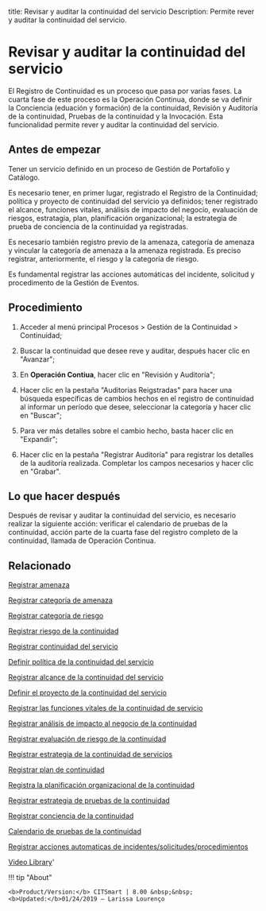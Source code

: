 title:  Revisar y auditar la continuidad del servicio
Description: Permite rever y auditar la continuidad del servicio. 
# Revisar y auditar la continuidad del servicio

El Registro de Continuidad es un proceso que pasa por varias fases. La cuarta fase de este proceso es la Operación Continua, donde se va definir la Conciencia (eduación y formación) de la continuidad, Revisión y Auditoría de la continuidad, Pruebas de la continuidad y la Invocación. Esta funcionalidad permite rever y auditar la continuidad del servicio.

Antes de empezar
----------------

Tener un servicio definido en un proceso de Gestión de Portafolio y Catálogo.

Es necesario tener, en primer lugar, registrado el Registro de la Continuidad;
política y proyecto de continuidad del servicio ya definidos; tener registrado
el alcance, funciones vitales, análisis de impacto del negocio, evaluación de
riesgos, estratagia, plan, planificación organizacional; la estrategia de prueba
de conciencia de la continuidad ya registradas.

Es necesario también registro previo de la amenaza, categoría de amenaza y
vincular la categoría de amenaza a la amenaza registrada. Es preciso registrar,
anteriormente, el riesgo y la categoría de riesgo.

Es fundamental registrar las acciones automáticas del incidente, solicitud y
procedimento de la Gestión de Eventos.

Procedimiento
-------------

1.  Acceder al menú principal Procesos \> Gestión de la Continuidad \>
    Continuidad;

2.  Buscar la continuidad que desee reve y auditar, después hacer clic en
    "Avanzar";

3.  En **Operación Contiua**, hacer clic en "Revisión y Auditoría";

4.  Hacer clic en la pestaña "Auditorias Reigstradas" para hacer una búsqueda
    específicas de cambios hechos en el registro de continuidad al informar un
    período que desee, seleccionar la categoría y hacer clic en "Buscar";

5.  Para ver más detalles sobre el cambio hecho, basta hacer clic en "Expandir";

6.  Hacer clic en la pestaña "Registrar Auditoría" para registrar los detalles
    de la auditoría realizada. Completar los campos necesarios y hacer clic en
    "Grabar".

Lo que hacer después
--------------------

Después de revisar y auditar la continuidad del servicio, es necesario realizar
la siguiente acción: verificar el calendario de pruebas de la continuidad,
acción parte de la cuarta fase del registro completo de la continuidad, llamada
de Operación Continua.

Relacionado
------------

[Registrar amenaza](/es-es/citsmart-platform-9/processes/continuity/configuration/register-threat.html)

[Registrar categoría de amenaza](/es-es/citsmart-platform-9/processes/continuity/configuration/threat-category.html)

[Registrar categoría de riesgo](/es-es/citsmart-platform-9/processes/continuity/configuration/risk-category.html)

[Registrar riesgo de la continuidad](/es-es/citsmart-platform-9/processes/continuity/configuration/register-continuity-risk.html)

[Registrar continuidad del servicio](/es-es/citsmart-platform-9/processes/continuity/use/register-service-continuity.html)

[Definir política de la continuidad del servicio](/es-es/citsmart-platform-9/processes/continuity/use/continuity-policy.html)

[Registrar alcance de la continuidad del servicio](/es-es/citsmart-platform-9/processes/continuity/use/service-continuity-scope.html)

[Definir el proyecto de la continuidad del servicio](/es-es/citsmart-platform-9/processes/continuity/use/service-continuity-project.html)

[Registrar las funciones vitales de la continuidad de servicio](/es-es/citsmart-platform-9/processes/continuity/use/continuity-vital-functions.html)

[Registrar análisis de impacto al negocio de la continuidad](/es-es/citsmart-platform-9/processes/continuity/use/impact-analysis-continuity-business.html)

[Registrar evaluación de riesgo de la continuidad](/es-es/citsmart-platform-9/processes/continuity/use/continuity-risk-evaluation.html)

[Registrar estrategia de la continuidad de servicios](/es-es/citsmart-platform-9/processes/continuity/use/service-continuity-strategy.html)

[Registrar plan de continuidad](/es-es/citsmart-platform-9/processes/continuity/use/continuity-plan.html)

[Registra la planificación organizacional de la continuidad](/es-es/citsmart-platform-9/processes/continuity/use/continuity-organizational-planning.html)

[Registrar estrategia de pruebas de la continuidad](/es-es/citsmart-platform-9/processes/continuity/use/continuity-test-registration.html)

[Registrar conciencia de la continuidad](/es-es/citsmart-platform-9/processes/continuity/use/continuity-awareness.html)

[Calendario de pruebas de la continuidad](/es-es/citsmart-platform-9/processes/continuity/use/continuity-test-calendar.html)

[Registrar acciones automaticas de incidentes/solicitudes/procedimientos](/es-es/citsmart-platform-9/additional-features/automation-of-operation/configuration/register-automatic-actions-incident-request-procedure.html)

<i class='fa fa-youtube-play  fa-2x' style='color:#97ce17;vertical-align: middle;'> </i> [Video Library](https://www.youtube.com/playlist?list=PLB5qK2uzf2RMHcgQuDIzcuLqoHXYfihz1)'

!!! tip "About"

    <b>Product/Version:</b> CITSmart | 8.00 &nbsp;&nbsp;
    <b>Updated:</b>01/24/2019 – Larissa Lourenço
